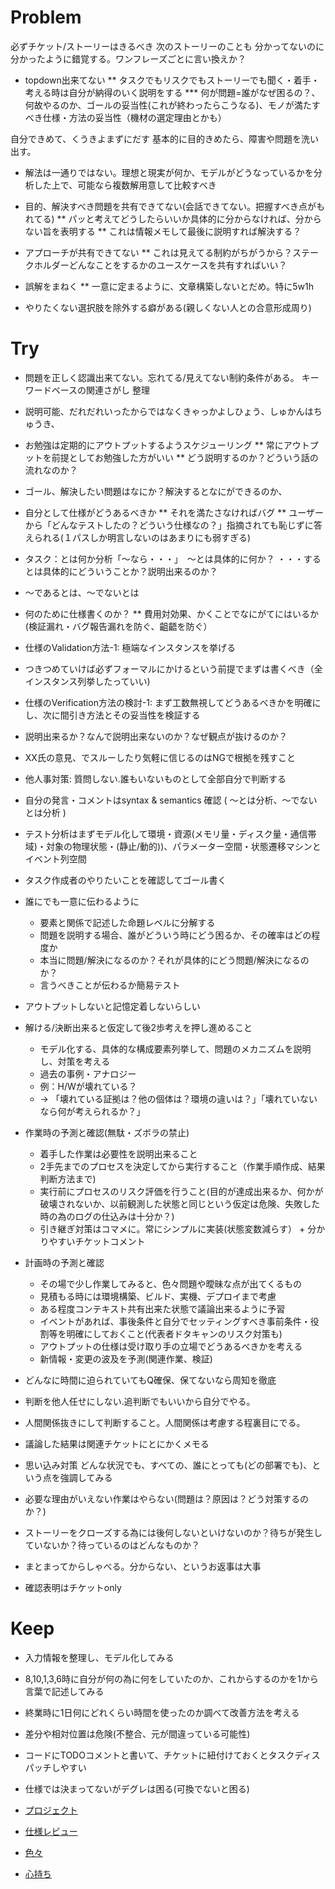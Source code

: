 Problem
===========

必ずチケット/ストーリーはきるべき 次のストーリーのことも 
分かってないのに分かったように錯覚する。ワンフレーズごとに言い換えか？

* topdown出来てない
** タスクでもリスクでもストーリーでも聞く・着手・考える時は自分が納得のいく説明をする
*** 何が問題=誰がなぜ困るの？、何故やるのか、ゴールの妥当性(これが終わったらこうなる)、モノが満たすべき仕様・方法の妥当性（機材の選定理由とかも）

自分できめて、くうきよまずにだす
基本的に目的きめたら、障害や問題を洗い出す。


* 解法は一通りではない。理想と現実が何か、モデルがどうなっているかを分析した上で、可能なら複数解用意して比較すべき 

* 目的、解決すべき問題を共有できてない(会話できてない。把握すべき点がもれてる)
** パッと考えてどうしたらいいか具体的に分からなければ、分からない旨を表明する
** これは情報メモして最後に説明すれば解決する？
* アプローチが共有できてない
** これは見えてる制約がちがうから？ステークホルダーどんなことをするかのユースケースを共有すればいい？
* 誤解をまねく
** 一意に定まるように、文章構築しないとだめ。特に5w1h
* やりたくない選択肢を除外する癖がある(親しくない人との合意形成周り)





Try
===================

* 問題を正しく認識出来てない。忘れてる/見えてない制約条件がある。
キーワードベースの関連さがし
整理
* 説明可能、だれだれいったからではなくきゃっかよしひょう、しゅかんはちゅうき、
* お勉強は定期的にアウトプットするようスケジューリング
** 常にアウトプットを前提としてお勉強した方がいい
** どう説明するのか？どういう話の流れなのか？

* ゴール、解決したい問題はなにか？解決するとなにができるのか、

* 自分として仕様がどうあるべきか
** それを満たさなければバグ
** ユーザーから「どんなテストしたの？どういう仕様なの？」指摘されても恥じずに答えられる(１パスしか明言しないのはあまりにも弱すぎる) 

 * タスク：とは何か分析「〜なら・・・」　〜とは具体的に何か？ ・・・するとは具体的にどういうことか？説明出来るのか？
 * 〜であるとは、〜でないとは

* 何のために仕様書くのか？
** 費用対効果、かくことでなにがてにはいるか(検証漏れ・バグ報告漏れを防ぐ、齟齬を防ぐ）
* 仕様のValidation方法-1: 極端なインスタンスを挙げる
* つきつめていけば必ずフォーマルにかけるという前提でまずは書くべき（全インスタンス列挙したっていい)
* 仕様のVerification方法の検討-1: まず工数無視してどうあるべきかを明確にし、次に間引き方法とその妥当性を検証する
* 説明出来るか？なんで説明出来ないのか？なぜ観点が抜けるのか？
* XX氏の意見、でスルーしたり気軽に信じるのはNGで根拠を残すこと
* 他人事対策: 質問しない.誰もいないものとして全部自分で判断する
* 自分の発言・コメントはsyntax & semantics 確認 ( 〜とは分析、〜でないとは分析 )
* テスト分析はまずモデル化して環境・資源(メモリ量・ディスク量・通信帯域)・対象の物理状態・(静止/動的))、パラメーター空間・状態遷移マシンとイベント列空間

* タスク作成者のやりたいことを確認してゴール書く

* 誰にでも一意に伝わるように
    * 要素と関係で記述した命題レベルに分解する
    * 問題を説明する場合、誰がどういう時にどう困るか、その確率はどの程度か
    * 本当に問題/解決になるのか？それが具体的にどう問題/解決になるのか？
    * 言うべきことが伝わるか簡易テスト

* アウトプットしないと記憶定着しないらしい

* 解ける/決断出来ると仮定して後2歩考えを押し進めること
    * モデル化する、具体的な構成要素列挙して、問題のメカニズムを説明し、対策を考える
    * 過去の事例・アナロジー
    * 例：H/Wが壊れている？
    * -> 「壊れている証拠は？他の個体は？環境の違いは？」「壊れていないなら何が考えられるか？」

* 作業時の予測と確認(無駄・ズボラの禁止)
    * 着手した作業は必要性を説明出来ること
    * 2手先までのプロセスを決定してから実行すること（作業手順作成、結果判断方法まで)
    * 実行前にプロセスのリスク評価を行うこと(目的が達成出来るか、何かが破壊されないか、以前観測した状態と同じという仮定は危険、失敗した時の為のログの仕込みは十分か？)
    * 引き継ぎ対策はコマメに。常にシンプルに実装(状態変数減らす） + 分かりやすいチケットコメント

* 計画時の予測と確認
    * その場で少し作業してみると、色々問題や曖昧な点が出てくるもの
    * 見積もる時には環境構築、ビルド、実機、デプロイまで考慮
    * ある程度コンテキスト共有出来た状態で議論出来るように予習
    * イベントがあれば、事後条件と自分でセッティングすべき事前条件・役割等を明確にしておくこと(代表者ドタキャンのリスク対策も)
    * アウトプットの仕様は受け取り手の立場でどうあるべきかを考える
    * 新情報・変更の波及を予測(関連作業、検証)

* どんなに時間に迫られていてもQ確保、保てないなら周知を徹底
* 判断を他人任せにしない.追判断でもいいから自分でやる。
* 人間関係抜きにして判断すること。人間関係は考慮する程裏目にでる。
* 議論した結果は関連チケットにとにかくメモる

* 思い込み対策 どんな状況でも、すべての、誰にとっても(どの部署でも)、という点を強調してみる

* 必要な理由がいえない作業はやらない(問題は？原因は？どう対策するのか？)

* ストーリーをクローズする為には後何しないといけないのか？待ちが発生していないか？待っているのはどんなものか？
* まとまってからしゃべる。分からない、というお返事は大事
* 確認表明はチケットonly



Keep
===================

* 入力情報を整理し、モデル化してみる
* 8,10,1,3,6時に自分が何の為に何をしていたのか、これからするのかを1から言葉で記述してみる
* 終業時に1日何にどれくらい時間を使ったのか調べて改善方法を考える
* 差分や相対位置は危険(不整合、元が間違っている可能性)
* コードにTODOコメントと書いて、チケットに紐付けておくとタスクディスパッチしやすい
* 仕様では決まってないがデグレは困る(可換でないと困る)


* [プロジェクト](config/project.md)
* [仕様レビュー](config/spec.md)
* [色々](config/etc.md)
* [心持ち](config/always.md)

